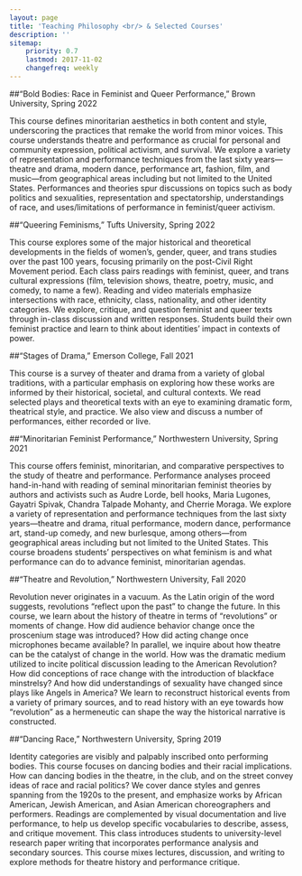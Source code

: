 ```yaml
---
layout: page
title: 'Teaching Philosophy <br/> & Selected Courses'
description: ''
sitemap:
    priority: 0.7
    lastmod: 2017-11-02
    changefreq: weekly
---
```





##“Bold Bodies: Race in Feminist and Queer Performance,” Brown University, Spring 2022

This course defines minoritarian aesthetics in both content and style, underscoring the practices that remake the world from minor voices. This course understands theatre and performance as crucial for personal and community expression, political activism, and survival. We explore a variety of representation and performance techniques from the last sixty years—theatre and drama, modern dance, performance art, fashion, film, and music—from geographical areas including but not limited to the United States. Performances and theories spur discussions on topics such as body politics and sexualities, representation and spectatorship, understandings of race, and uses/limitations of performance in feminist/queer activism. 

##“Queering Feminisms,” Tufts University, Spring 2022

This course explores some of the major historical and theoretical developments in the fields of women’s, gender, queer, and trans studies over the past 100 years, focusing primarily on the post-Civil Right Movement period. Each class pairs readings with feminist, queer, and trans cultural expressions (film, television shows, theatre, poetry, music, and comedy, to name a few). Reading and video materials emphasize intersections with race, ethnicity, class, nationality, and other identity categories. We explore, critique, and question feminist and queer texts through in-class discussion and written responses. Students build their own feminist practice and learn to think about identities’ impact in contexts of power.

##“Stages of Drama,” Emerson College, Fall 2021

This course is a survey of theater and drama from a variety of global traditions, with a particular emphasis on exploring how these works are informed by their historical, societal, and cultural contexts. We read selected plays and theoretical texts with an eye to examining dramatic form, theatrical style, and practice. We also view and discuss a number of performances, either recorded or live.

##“Minoritarian Feminist Performance,” Northwestern University, Spring 2021

This course offers feminist, minoritarian, and comparative perspectives to the study of theatre and performance. Performance analyses proceed hand-in-hand with reading of seminal minoritarian feminist theories by authors and activists such as Audre Lorde, bell hooks, Maria Lugones, Gayatri Spivak, Chandra Talpade Mohanty, and Cherrie Moraga. We explore a variety of representation and performance techniques from the last sixty years—theatre and drama, ritual performance, modern dance, performance art, stand-up comedy, and new burlesque, among others—from geographical areas including but not limited to the United States. This course broadens students’ perspectives on what feminism is and what performance can do to advance feminist, minoritarian agendas.




##“Theatre and Revolution,” Northwestern University, Fall 2020

Revolution never originates in a vacuum. As the Latin origin of the word suggests, revolutions “reflect upon the past” to change the future. In this course, we learn about the history of theatre in terms of “revolutions” or moments of change. How did audience behavior change once the proscenium stage was introduced? How did acting change once microphones became available? In parallel, we inquire about how theatre can be the catalyst of change in the world. How was the dramatic medium utilized to incite political discussion leading to the American Revolution? How did conceptions of race change with the introduction of blackface minstrelsy? And how did understandings of sexuality have changed since plays like Angels in America? We learn to reconstruct historical events from a variety of primary sources, and to read history with an eye towards how “revolution” as a hermeneutic can shape the way the historical narrative is constructed.

##“Dancing Race,” Northwestern University, Spring 2019

Identity categories are visibly and palpably inscribed onto performing bodies. This course focuses on dancing bodies and their racial implications. How can dancing bodies in the theatre, in the club, and on the street convey ideas of race and racial politics? We cover
dance styles and genres spanning from the 1920s to the present, and emphasize works by
African American, Jewish American, and Asian American choreographers and performers.
Readings are complemented by visual documentation and live performance, to help us
develop specific vocabularies to describe, assess, and critique movement. This class introduces students to university-level research paper writing that incorporates performance analysis and secondary sources. This course mixes lectures, discussion, and writing to explore methods for theatre history and performance critique.

